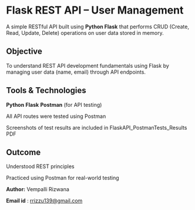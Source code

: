 # Flask REST API – User Management

A simple RESTful API built using **Python Flask** that performs CRUD (Create, Read, Update, Delete) operations on user data stored in memory.

##  Objective
To understand REST API development fundamentals using Flask by managing user data (name, email) through API endpoints.

## Tools & Technologies
  **Python**
  **Flask**
  **Postman** (for API testing)

All API routes were tested using Postman

Screenshots of test results are included in FlaskAPI_PostmanTests_Results PDF

## Outcome
Understood REST principles

Practiced using Postman for real-world testing

**Author:** Vempalli Rizwana

**Email id** : rrizzu139@gmail.com
